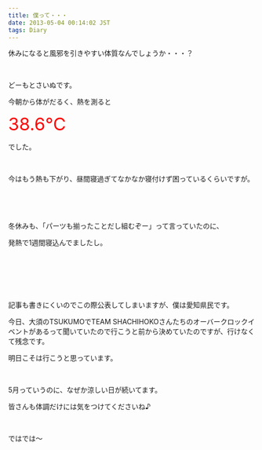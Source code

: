 ```yaml
---
title: 僕って・・・
date: 2013-05-04 00:14:02 JST
tags: Diary
---
```

<p>休みになると風邪を引きやすい体質なんでしょうか・・・？</p>
<p>&nbsp;</p>
<p>どーもとさいぬです。</p>
<p>今朝から体がだるく、熱を測ると</p>
<p><span style="color:red;"><span style="font-size:36px;">38.6℃</span></span></p>
<p>でした。</p>
<p>&nbsp;</p>
<p>今はもう熱も下がり、昼間寝過ぎてなかなか寝付けず困っているくらいですが。</p>
<p>&nbsp;</p>
<p>&nbsp;</p>
<p>冬休みも、「パーツも揃ったことだし組むぞー」って言っていたのに、</p>
<p>発熱で1週間寝込んでましたし。</p>
<p>&nbsp;</p>
<p>&nbsp;</p>
<p>&nbsp;</p>
<p>記事も書きにくいのでこの際公表してしまいますが、僕は愛知県民です。</p>
<p>今日、大須のTSUKUMOでTEAM SHACHIHOKOさんたちのオーバークロックイベントがあるって聞いていたので行こうと前から決めていたのですが、行けなくて残念です。</p>
<p>明日こそは行こうと思っています。</p>
<p>&nbsp;</p>
<p>5月っていうのに、なぜか涼しい日が続いてます。</p>
<p>皆さんも体調だけには気をつけてくださいね♪</p>
<p>&nbsp;</p>
<p>ではでは～</p>